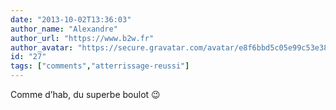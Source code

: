 ```yaml
---
date: "2013-10-02T13:36:03"
author_name: "Alexandre"
author_url: "https://www.b2w.fr"
author_avatar: "https://secure.gravatar.com/avatar/e8f6bbd5c05e99c53e3814abd2ec9e41"
id: "27"
tags: ["comments","atterrissage-reussi"]
---
```

Comme d’hab, du superbe boulot 😉
